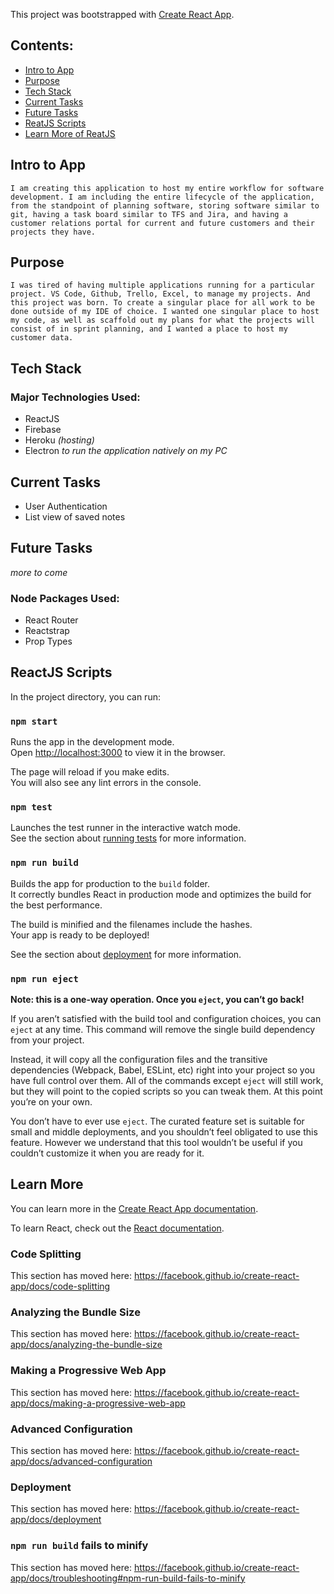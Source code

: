 This project was bootstrapped with [Create React App](https://github.com/facebook/create-react-app).

## Contents:

- [Intro to App](#intro-to-app)
- [Purpose](#purpose)
- [Tech Stack](#tech-stack)
- [Current Tasks](#current-tasks)
- [Future Tasks](#future-tasks)
- [ReatJS Scripts](#reactjs-scripts)
- [Learn More of ReatJS](#learn-more)

## Intro to App
    I am creating this application to host my entire workflow for software development. I am including the entire lifecycle of the application, from the standpoint of planning software, storing software similar to git, having a task board similar to TFS and Jira, and having a customer relations portal for current and future customers and their projects they have. 

## Purpose
    I was tired of having multiple applications running for a particular project. VS Code, Github, Trello, Excel, to manage my projects. And this project was born. To create a singular place for all work to be done outside of my IDE of choice. I wanted one singular place to host my code, as well as scaffold out my plans for what the projects will consist of in sprint planning, and I wanted a place to host my customer data.

## Tech Stack

### Major Technologies Used:

- ReactJS
- Firebase
- Heroku _(hosting)_
- Electron _to run the application natively on my PC_

## Current Tasks

- User Authentication
- List view of saved notes 

## Future Tasks
_more to come_

### Node Packages Used:

- React Router
- Reactstrap
- Prop Types

## ReactJS Scripts

In the project directory, you can run:

### `npm start`

Runs the app in the development mode.<br />
Open [http://localhost:3000](http://localhost:3000) to view it in the browser.

The page will reload if you make edits.<br />
You will also see any lint errors in the console.

### `npm test`

Launches the test runner in the interactive watch mode.<br />
See the section about [running tests](https://facebook.github.io/create-react-app/docs/running-tests) for more information.

### `npm run build`

Builds the app for production to the `build` folder.<br />
It correctly bundles React in production mode and optimizes the build for the best performance.

The build is minified and the filenames include the hashes.<br />
Your app is ready to be deployed!

See the section about [deployment](https://facebook.github.io/create-react-app/docs/deployment) for more information.

### `npm run eject`

**Note: this is a one-way operation. Once you `eject`, you can’t go back!**

If you aren’t satisfied with the build tool and configuration choices, you can `eject` at any time. This command will remove the single build dependency from your project.

Instead, it will copy all the configuration files and the transitive dependencies (Webpack, Babel, ESLint, etc) right into your project so you have full control over them. All of the commands except `eject` will still work, but they will point to the copied scripts so you can tweak them. At this point you’re on your own.

You don’t have to ever use `eject`. The curated feature set is suitable for small and middle deployments, and you shouldn’t feel obligated to use this feature. However we understand that this tool wouldn’t be useful if you couldn’t customize it when you are ready for it.

## Learn More

You can learn more in the [Create React App documentation](https://facebook.github.io/create-react-app/docs/getting-started).

To learn React, check out the [React documentation](https://reactjs.org/).

### Code Splitting

This section has moved here: https://facebook.github.io/create-react-app/docs/code-splitting

### Analyzing the Bundle Size

This section has moved here: https://facebook.github.io/create-react-app/docs/analyzing-the-bundle-size

### Making a Progressive Web App

This section has moved here: https://facebook.github.io/create-react-app/docs/making-a-progressive-web-app

### Advanced Configuration

This section has moved here: https://facebook.github.io/create-react-app/docs/advanced-configuration

### Deployment

This section has moved here: https://facebook.github.io/create-react-app/docs/deployment

### `npm run build` fails to minify

This section has moved here: https://facebook.github.io/create-react-app/docs/troubleshooting#npm-run-build-fails-to-minify
